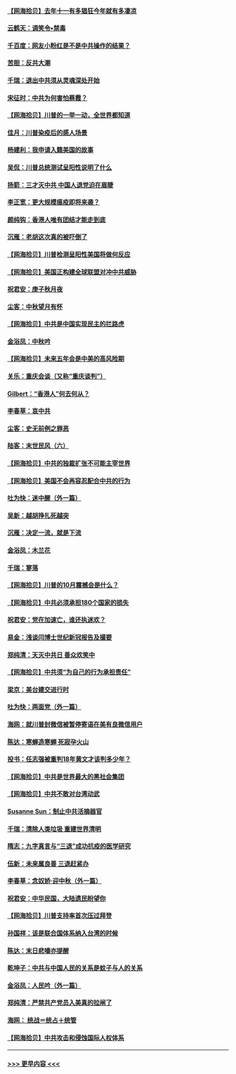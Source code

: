#### [【网海拾贝】去年十一有多猖狂今年就有多凄凉](../pages/nsc993/n12463649.md?t=10092051) 
#### [云鹤天：调笑令▪禁毒](../pages/nsc993/n12462975.md?t=10092051) 
#### [千百度：网友小粉红是不是中共操作的结果？](../pages/nsc993/n12461025.md?t=10092051) 
#### [苦胆：反共大潮](../pages/nsc993/n12459469.md?t=10092051) 
#### [千瑞：退出中共须从灵魂深处开始](../pages/nsc993/n12459437.md?t=10092051) 
#### [宋征时：中共为何害怕蔡霞？](../pages/nsc993/n12459097.md?t=10092051) 
#### [【网海拾贝】川普的一举一动，全世界都知道](../pages/nsc993/n12458825.md?t=10092051) 
#### [佳月：川普染疫后的感人场景](../pages/nsc993/n12456994.md?t=10092051) 
#### [杨建利：我申请入籍美国的故事](../pages/nsc993/n12455635.md?t=10092051) 
#### [吴侃：川普总统测试呈阳性说明了什么](../pages/nsc993/n12451869.md?t=10092051) 
#### [扬箭：三才灭中共 中国人退党迫在眉睫](../pages/nsc993/n12451842.md?t=10092051) 
#### [李正宽：更大规模瘟疫即将来袭？](../pages/nsc993/n12451455.md?t=10092051) 
#### [颜纯钩：香港人唯有团结才能走到底](../pages/nsc993/n12450870.md?t=10092051) 
#### [沉雁：老胡这次真的被吓倒了](../pages/nsc993/n12449796.md?t=10092051) 
#### [【网海拾贝】川普检测呈阳性美国将做何反应](../pages/nsc993/n12449042.md?t=10092051) 
#### [【网海拾贝】美国正构建全球联盟对冲中共威胁](../pages/nsc993/n12446580.md?t=10092051) 
#### [祝君安：庚子秋月夜](../pages/nsc993/n12445870.md?t=10092051) 
#### [尘客：中秋望月有怀](../pages/nsc993/n12444632.md?t=10092051) 
#### [【网海拾贝】中共是中国实现民主的拦路虎](../pages/nsc993/n12443573.md?t=10092051) 
#### [金浴凤：中秋吟](../pages/nsc993/n12441773.md?t=10092051) 
#### [【网海拾贝】未来五年会是中美的高风险期](../pages/nsc993/n12440760.md?t=10092051) 
#### [关乐：重庆会谈（又称“重庆谈判”）](../pages/nsc993/n12437525.md?t=10092051) 
#### [Gilbert：“香港人”何去何从？](../pages/nsc993/n12435894.md?t=10092051) 
#### [李春草：哀中共](../pages/nsc993/n12435874.md?t=10092051) 
#### [尘客：史无前例之罪恶](../pages/nsc993/n12435762.md?t=10092051) 
#### [陆客：末世民风（六）](../pages/nsc993/n12435354.md?t=10092051) 
#### [【网海拾贝】中共的独裁扩张不可能主宰世界](../pages/nsc993/n12435151.md?t=10092051) 
#### [【网海拾贝】美国不会再容忍配合中共的行为](../pages/nsc993/n12433808.md?t=10092051) 
#### [吐为快：迷中醒（外一篇）](../pages/nsc993/n12433585.md?t=10092051) 
#### [吴新：越胡挣扎死越突](../pages/nsc993/n12433562.md?t=10092051) 
#### [沉雁：决定一流，就是下流](../pages/nsc993/n12432128.md?t=10092051) 
#### [金浴凤：木兰花](../pages/nsc993/n12432124.md?t=10092051) 
#### [千瑞：寥落](../pages/nsc993/n12432071.md?t=10092051) 
#### [【网海拾贝】川普的10月震撼会是什么？](../pages/nsc993/n12431624.md?t=10092051) 
#### [【网海拾贝】中共必须承担180个国家的损失](../pages/nsc993/n12428893.md?t=10092051) 
#### [祝君安：党在加速亡，谁还执迷欢？](../pages/nsc993/n12428652.md?t=10092051) 
#### [易金：浅谈闫博士世纪新冠报告及撮要](../pages/nsc993/n12426822.md?t=10092051) 
#### [郑纯清：天灭中共日 善众欢笑中](../pages/nsc993/n12426784.md?t=10092051) 
#### [【网海拾贝】中共须“为自己的行为承担责任”](../pages/nsc993/n12426067.md?t=10092051) 
#### [梁京：美台建交进行时](../pages/nsc993/n12424066.md?t=10092051) 
#### [吐为快：两面党（外一篇）](../pages/nsc993/n12424043.md?t=10092051) 
#### [海网：就川普封微信被暂停寄语在美有良微信用户](../pages/nsc993/n12424021.md?t=10092051) 
#### [陈达：寒蝉造寒蝉 死寂孕火山](../pages/nsc993/n12423958.md?t=10092051) 
#### [投书：任志强被重判18年黄文才该判多少年？](../pages/nsc993/n12423672.md?t=10092051) 
#### [【网海拾贝】中共是世界最大的黑社会集团](../pages/nsc993/n12423543.md?t=10092051) 
#### [【网海拾贝】中共不敢对台湾动武](../pages/nsc993/n12421418.md?t=10092051) 
#### [Susanne Sun：制止中共活摘器官](../pages/nsc993/n12419654.md?t=10092051) 
#### [千瑞：清除人类垃圾 重建世界清明](../pages/nsc993/n12419414.md?t=10092051) 
#### [隋志：九字真言与“三退”成功抗疫的医学研究](../pages/nsc993/n12419248.md?t=10092051) 
#### [伍新：未来属良善 三退赶紧办](../pages/nsc993/n12418496.md?t=10092051) 
#### [李春草：念奴娇·迎中秋（外一篇）](../pages/nsc993/n12418465.md?t=10092051) 
#### [祝君安：中华民国，大陆遗民盼望你](../pages/nsc993/n12418089.md?t=10092051) 
#### [【网海拾贝】川普支持率首次压过拜登](../pages/nsc993/n12418050.md?t=10092051) 
#### [孙国祥：该是联合国体系纳入台湾的时候](../pages/nsc993/n12417369.md?t=10092051) 
#### [陈达：末日悲嚎亦提醒](../pages/nsc993/n12416736.md?t=10092051) 
#### [乾坤子：中共与中国人民的关系是蚊子与人的关系](../pages/nsc993/n12416632.md?t=10092051) 
#### [金浴凤：人民吟（外一篇）](../pages/nsc993/n12416567.md?t=10092051) 
#### [郑纯清：严禁共产党员入美真的拉闸了](../pages/nsc993/n12416550.md?t=10092051) 
#### [海网： 统战＝统占＋统管](../pages/nsc993/n12416404.md?t=10092051) 
#### [【网海拾贝】中共攻击和侵蚀国际人权体系](../pages/nsc993/n12416250.md?t=10092051) 

----
#### [ >>> 更早内容 <<< ](../indexes/nsc993-earlier.md)
